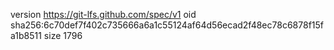version https://git-lfs.github.com/spec/v1
oid sha256:6c70def7f402c735666a6a1c55124af64d56ecad2f48ec78c6878f15fa1b8511
size 1796

